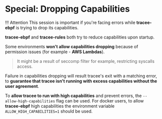 # Special: Dropping Capabilities

!!! Attention
    This session is important if you're facing errors while **tracee-ebpf** is
    trying to drop its capabilities.

**tracee-ebpf** and **tracee-rules** both try to reduce capabilities upon
startup.  

Some environments **won't allow capabilities dropping** because of permission
issues (for example - **AWS Lambdas**).

> It might be a result of seccomp filter for example, restricting syscalls
> access.

Failure in capabilities dropping will result tracee's exit with a matching
error, to **guarantee that tracee isn't running with excess capabilities
without the user agreement**.

To **allow tracee to run with high capabilities** and prevent errors, the
`--allow-high-capabilities` flag can be used. For docker users, to allow
**tracee-ebpf** high capabilities the environment variable
`ALLOW_HIGH_CAPABILITIES=1` should be used.
